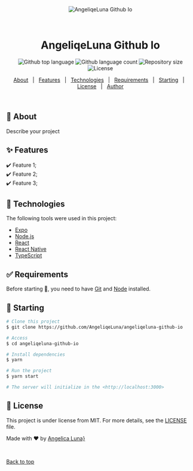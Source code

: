<div align="center" id="top"> 
  <img src="./.github/app.gif" alt="AngeliqeLuna Github Io" />

  &#xa0;

  <!-- <a href="https://angeliqelunagithubio.netlify.app">Demo</a> -->
</div>

<h1 align="center">AngeliqeLuna Github Io</h1>

<p align="center">
  <img alt="Github top language" src="https://img.shields.io/github/languages/top/AngeliqeLuna/angeliqeluna-github-io?color=56BEB8">

  <img alt="Github language count" src="https://img.shields.io/github/languages/count/AngeliqeLuna/angeliqeluna-github-io?color=56BEB8">

  <img alt="Repository size" src="https://img.shields.io/github/repo-size/AngeliqeLuna/angeliqeluna-github-io?color=56BEB8">

  <img alt="License" src="https://img.shields.io/github/license/AngeliqeLuna/angeliqeluna-github-io?color=56BEB8">

  <!-- <img alt="Github issues" src="https://img.shields.io/github/issues/AngeliqeLuna/angeliqeluna-github-io?color=56BEB8" /> -->

  <!-- <img alt="Github forks" src="https://img.shields.io/github/forks/AngeliqeLuna/angeliqeluna-github-io?color=56BEB8" /> -->

  <!-- <img alt="Github stars" src="https://img.shields.io/github/stars/AngeliqeLuna/angeliqeluna-github-io?color=56BEB8" /> -->
</p>

<!-- Status -->

<!-- <h4 align="center"> 
	🚧  AngeliqeLuna Github Io 🚀 Under construction...  🚧
</h4> 

<hr> -->

<p align="center">
  <a href="#dart-about">About</a> &#xa0; | &#xa0; 
  <a href="#sparkles-features">Features</a> &#xa0; | &#xa0;
  <a href="#rocket-technologies">Technologies</a> &#xa0; | &#xa0;
  <a href="#white_check_mark-requirements">Requirements</a> &#xa0; | &#xa0;
  <a href="#checkered_flag-starting">Starting</a> &#xa0; | &#xa0;
  <a href="#memo-license">License</a> &#xa0; | &#xa0;
  <a href="https://github.com/AngeliqeLuna" target="_blank">Author</a>
</p>

<br>

## :dart: About ##

Describe your project

## :sparkles: Features ##

:heavy_check_mark: Feature 1;\
:heavy_check_mark: Feature 2;\
:heavy_check_mark: Feature 3;

## :rocket: Technologies ##

The following tools were used in this project:

- [Expo](https://expo.io/)
- [Node.js](https://nodejs.org/en/)
- [React](https://pt-br.reactjs.org/)
- [React Native](https://reactnative.dev/)
- [TypeScript](https://www.typescriptlang.org/)

## :white_check_mark: Requirements ##

Before starting :checkered_flag:, you need to have [Git](https://git-scm.com) and [Node](https://nodejs.org/en/) installed.

## :checkered_flag: Starting ##

```bash
# Clone this project
$ git clone https://github.com/AngeliqeLuna/angeliqeluna-github-io

# Access
$ cd angeliqeluna-github-io

# Install dependencies
$ yarn

# Run the project
$ yarn start

# The server will initialize in the <http://localhost:3000>
```

## :memo: License ##

This project is under license from MIT. For more details, see the [LICENSE](LICENSE.md) file.


Made with :heart: by <a href="https://github.com/AngeliqeLuna" target="_blank">Angelica Luna}</a>

&#xa0;

<a href="#top">Back to top</a>
